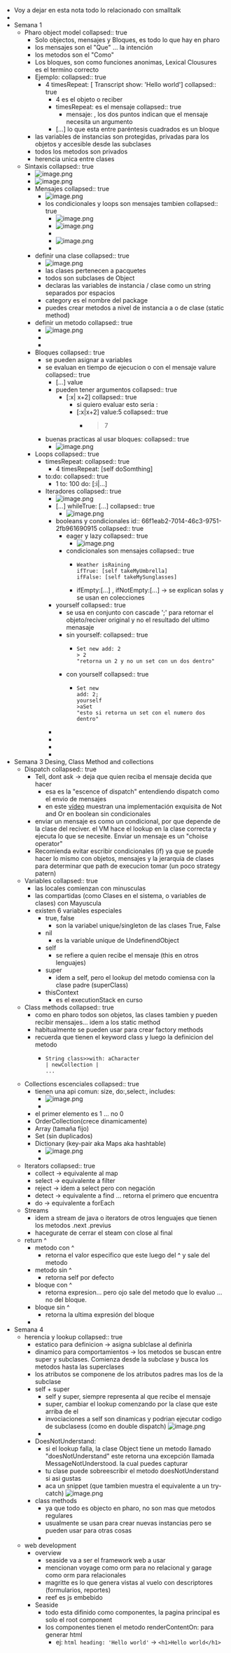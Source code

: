 - Voy a dejar en esta nota todo lo relacionado con smalltalk
-
- Semana 1
	- Pharo object model
	  collapsed:: true
		- Solo objectos, mensajes y Bloques, es todo lo que hay en pharo
		- los mensajes son el "Que" ... la intención
		- los metodos son el "Como"
		- Los bloques, son como funciones anonimas, Lexical Clousures es el termino correcto
		- Ejemplo:
		  collapsed:: true
			- 4 timesRepeat: [ Transcript show: 'Hello world']
			  collapsed:: true
				- 4 es el objeto o reciber
				- timesRepeat: es el mensaje
				  collapsed:: true
					- mensaje: , los dos puntos indican que el mensaje necesita un argumento
				- [...] lo que esta entre paréntesis cuadrados es un bloque
		- las variables de instancias son protegidas, privadas para los objetos y accesible desde las subclases
		- todos los metodos son privados
		- herencia unica entre clases
	- Sintaxis
	  collapsed:: true
		- ![image.png](../assets/image_1727127705969_0.png)
		- ![image.png](../assets/image_1727127730436_0.png)
		- Mensajes
		  collapsed:: true
			- ![image.png](../assets/image_1727127780527_0.png)
			- los condicionales y loops son mensajes tambien
			  collapsed:: true
				- ![image.png](../assets/image_1727128016535_0.png)
				- ![image.png](../assets/image_1727128055688_0.png)
				-
				- ![image.png](../assets/image_1727128461156_0.png)
				-
		- definir una clase
		  collapsed:: true
			- ![image.png](../assets/image_1727128530576_0.png)
			- las clases pertenecen a pacquetes
			- todos son subclases de Object
			- declaras las variables de instancia / clase como un string separados por espacios
			- category es el nombre del package
			- puedes crear metodos a nivel de instancia a o de clase (static method)
		- definir un metodo
		  collapsed:: true
			- ![image.png](../assets/image_1727128946913_0.png)
			-
			-
		- Bloques
		  collapsed:: true
			- se pueden asignar a variables
			- se evaluan en tiempo de ejecucion o con el mensaje valure
			  collapsed:: true
				- [...] value
				- pueden tener argumentos
				  collapsed:: true
					- [:x| x+2]
					  collapsed:: true
						- si quiero evaluar esto seria :
						- [:x|x+2] value:5
						  collapsed:: true
							- >7
			- buenas practicas al usar bloques:
			  collapsed:: true
				- ![image.png](../assets/image_1727129508160_0.png)
		- Loops
		  collapsed:: true
			- timesRepeat:
			  collapsed:: true
				- 4 timesRepeat: [self doSomthing]
			- to:do:
			  collapsed:: true
				- 1 to: 100 do: [:i|...]
			- Iteradores
			  collapsed:: true
				- ![image.png](../assets/image_1727130032835_0.png)
				- [...] whileTrue: [...]
				  collapsed:: true
					- ![image.png](../assets/image_1727130289618_0.png)
				- booleans y condicionales
				  id:: 66f1eab2-7014-46c3-9751-2fb961690915
				  collapsed:: true
					- eager y lazy
					  collapsed:: true
						- ![image.png](../assets/image_1727205745520_0.png)
					- condicionales son mensajes
					  collapsed:: true
						- ```smalltalk 
						  Weather isRaining
						  ifTrue: [self takeMyUmbrella]
						  ifFalse: [self takeMySunglasses]
						  ```
						- ifEmpty:[...] , ifNotEmpty:[...] -> se explican solas y se usan en colecciones
				- yourself
				  collapsed:: true
					- se usa en conjunto con cascade ';' para retornar el objeto/reciver original y no el resultado del ultimo menasaje
					- sin yourself:
					  collapsed:: true
						- ```smalltalk 
						  Set new add: 2
						  > 2
						  "retorna un 2 y no un set con un dos dentro"
						  ```
					- con yourself
					  collapsed:: true
						- ```pharo
						  Set new
						  add: 2;
						  yourself
						  >aSet 
						  "esto si retorna un set con el numero dos dentro"
						  ```
				-
				-
				-
				-
- Semana 3 Desing, Class Method and collections
	- Dispatch
	  collapsed:: true
		- Tell, dont ask -> deja que quien reciba el mensaje decida que hacer
			- esa es la "escence of dispatch" entendiendo dispatch como el envio de mensajes
			- en este [vídeo](https://lms.fun-mooc.fr/courses/course-v1:inria+41024+session01/courseware/d7e98db326c243deaa500bcc0e126a84/714307264f5343ff840c929e30d26dde/) muestran una implementación exquisita de Not and Or en boolean sin condicionales
		- enviar un mensaje es como un condicional, por que depende de la clase del reciver. el VM hace el lookup en la clase correcta y ejecuta lo que se necesite. Enviar un mensaje es un "choise operator"
		- Recomienda evitar escribir condicionales (if) ya que se puede hacer lo mismo con objetos, mensajes y la jerarquia de clases para determinar que path de execucion tomar (un poco strategy patern)
	- Variables
	  collapsed:: true
		- las locales comienzan con minusculas
		- las compartidas (como Clases en el sistema, o variables de clases) con Mayuscula
		- existen 6 variables especiales
			- true, false
				- son la variabel unique/singleton de las clases True, False
			- nil
				- es la variable unique de UndefinendObject
			- self
				- se refiere a quien recibe el mensaje (this en otros lenguajes)
			- super
				- idem a self, pero el lookup del metodo comiensa con la clase padre (superClass)
			- thisContext
				- es el executionStack en curso
	- Class methods
	  collapsed:: true
		- como en pharo todos son objetos, las clases tambien y pueden recibir mensajes... idem a los static method
		- habitualmente se pueden usar para crear factory methods
		- recuerda que tienen el keyword class y luego la definicion del metodo
			- ```smalltalk
			  String class>>with: aCharacter
			  | newCollection |
			  ...
			  ```
	- Collections escenciales
	  collapsed:: true
		- tienen una api comun: size, do:,select:, includes:
			- ![image.png](../assets/image_1727760147240_0.png)
			-
		- el primer elemento es 1 ... no 0
		- OrderCollection(crece dinamicamente)
		- Array (tamaña fijo)
		- Set (sin duplicados)
		- Dictionary (key-pair aka Maps aka hashtable)
			- ![image.png](../assets/image_1727760713942_0.png)
			-
	- Iterators
	  collapsed:: true
		- collect -> equivalente al map
		- select -> equivalente a filter
		- reject -> idem a select pero con negación
		- detect -> equivalente a find ... retorna el primero que encuentra
		- do -> equivalente a forEach
	- Streams
		- idem a stream de java o iterators de otros lenguajes que tienen los metodos .next .previus
		- hacegurate de cerrar el steam con close al final
	- return ^
		- metodo con ^
			- retorna el valor especifico que este luego del ^ y sale del metodo
		- metodo sin ^
			- retorna self por defecto
		- bloque con ^
			- retorna expresion... pero ojo sale del metodo que lo evaluo ... no del bloque.
		- bloque sin ^
			- retorna la ultima expresión del bloque
		-
- Semana 4
	- herencia y lookup
	  collapsed:: true
		- estatico para definicion -> asigna sublclase al definirla
		- dinamico para comportamientos -> los metodos se buscan entre super y subclases. Comienza desde la subclase y busca los metodos hasta las superclases
		- los atributos se componene de los atributos padres mas los de la subclase
		- self + super
			- self y super, siempre representa al que recibe el mensaje
			- super, cambiar el lookup comenzando por la clase que este arriba de el
			- invociaciones a self son dinamicas y podrian ejecutar codigo de subclasess (como en double dispatch) ![image.png](../assets/image_1735990678305_0.png)
			-
		- DoesNotUnderstand:
			- si el lookup falla, la clase Object tiene un metodo llamado "doesNotUnderstand" este retorna una excepción llamada MessageNotUnderstood. la cual puedes capturar
			- tu clase puede sobreescribir el metodo doesNotUnderstand si asi gustas
			- aca un snippet (que tambien muestra el equivalente a un try-catch) ![image.png](../assets/image_1735990249511_0.png)
		- class methods
			- ya que todo es objecto en pharo, no son mas que metodos regulares
			- usualmente se usan para crear nuevas instancias pero se pueden usar para otras cosas
			-
	- web development
		- overview
			- seaside va a ser el framework web a usar
			- mencionan voyage como orm para no relacional y garage como orm para relacionales
			- magritte es lo que genera vistas al vuelo con descriptores (formularios, reportes)
			- reef es js embebido
		- Seaside
			- todo esta difinido como componentes, la pagina principal es solo el root component
			- los componentes tienen el metodo renderContentOn: para generar html
				- ej: `html heading: 'Hello world'` -> `<h1>Hello world</h1>`